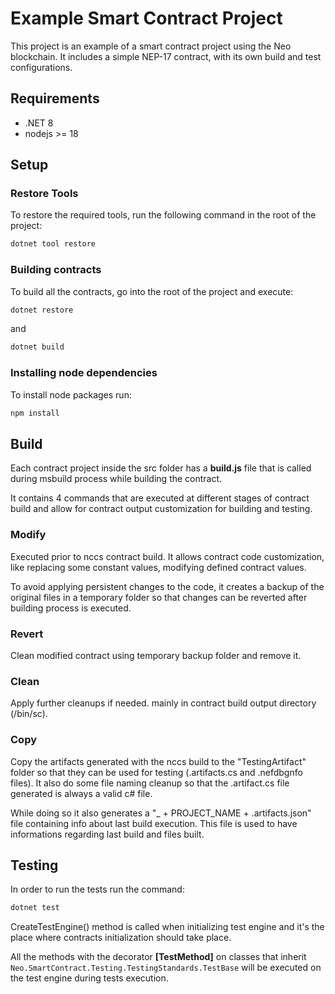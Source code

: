 ﻿# Example Smart Contract Project

This project is an example of a smart contract project using the Neo blockchain. It includes a simple NEP-17 contract, with its own build and test configurations.

## Requirements

- .NET 8
- nodejs >= 18

## Setup

### Restore Tools

To restore the required tools, run the following command in the root of the project:

```bash
dotnet tool restore
```

### Building contracts

To build all the contracts, go into the root of the project and execute:

```bash
dotnet restore
```

and

```bash
dotnet build
```

### Installing node dependencies

To install node packages run:

```bash
npm install
```

## Build

Each contract project inside the src folder has a **build.js** file that is called during msbuild process while building the contract.

It contains 4 commands that are executed at different stages of contract build and allow for contract output customization for building and testing.

### Modify

Executed prior to nccs contract build. It allows contract code customization, like replacing some constant values, modifying defined contract values.

To avoid applying persistent changes to the code, it creates a backup of the original files in a temporary folder so that changes can be reverted after building process is executed.

### Revert

Clean modified contract using temporary backup folder and remove it.

### Clean

Apply further cleanups if needed. mainly in contract build output directory (/bin/sc).

### Copy

Copy the artifacts generated with the nccs build to the "TestingArtifact" folder so that they can be used for testing (.artifacts.cs and .nefdbgnfo files). It also do some file naming cleanup so that the .artifact.cs file generated is always a valid c# file.

While doing so it also generates a "_ + PROJECT_NAME + .artifacts.json" file containing info about last build execution. This file is used to have informations regarding last build and files built.

## Testing

In order to run the tests run the command:

```bash
dotnet test
```

CreateTestEngine() method is called when initializing test engine and it's the place where contracts initialization should take place.

All the methods with the decorator **[TestMethod]** on classes that inherit `Neo.SmartContract.Testing.TestingStandards.TestBase` will be executed on the test engine during tests execution.
